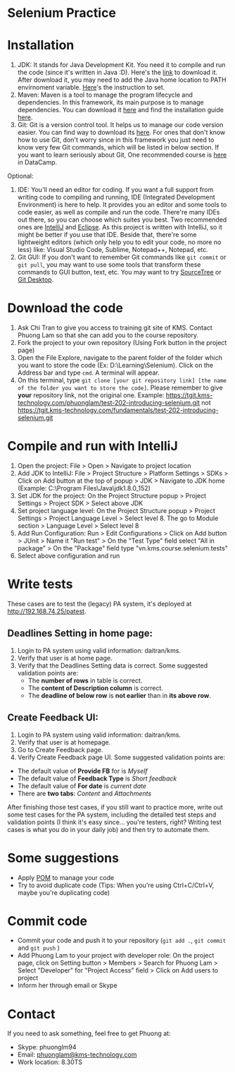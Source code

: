 Selenium Practice
===========
# Installation
1. JDK: It stands for Java Development Kit. You need it to compile and run the code (since it's written in Java :D). Here's the [link](http://www.oracle.com/technetwork/java/javase/downloads/jdk8-downloads-2133151.html) to download it. After download it, you may need to add the Java home location to PATH envirnoment variable. [Here](https://www.java.com/en/download/help/path.xml)'s the instruction to set.
2. Maven: Maven is a tool to manage the program lifecycle and dependencies. In this framework, its main purpose is to manage dependencies. You can download it [here](https://maven.apache.org/download.cgi) and find the installation guide [here](https://maven.apache.org/install.html).
3. Git: Git is a version control tool. It helps us to manage our code version easier. You can find way to download its [here](https://git-scm.com/). For ones that don't know how to use Git, don't worry since in this framework you just need to know very few Git commands, which will be listed in below section. If you want to learn seriously about Git, One recommended course is [here](https://www.datacamp.com/courses/introduction-to-git-for-data-science) in DataCamp.

Optional:

1. IDE: You'll need an editor for coding. If you want a full support from writing code to compiling and running, IDE (Integrated Development Environment) is here to help. It provides you an editor and some tools to code easier, as well as compile and run the code. There're many IDEs out there, so you can choose which suites you best. Two recommended ones are [IntelliJ](https://www.jetbrains.com/idea/download/#section=windows) and [Eclipse](https://www.eclipse.org/downloads/packages/eclipse-ide-java-developers/oxygen2). As this project is written with IntelliJ, so it might be better if you use that IDE. Beside that, there're some lightweight editors (which only help you to edit your code, no more no less) like: Visual Studio Code, Sublime, Notepad++, Notepad, etc.
2. Git GUI: If you don't want to remember Git commands like `git commit` or `git pull`, you may want to use some tools that transform these commands to GUI button, text, etc. You may want to try [SourceTree](https://www.sourcetreeapp.com/) or [Git Desktop](https://desktop.github.com/).


# Download the code
1. Ask Chi Tran to give you access to training git site of KMS. Contact Phuong Lam so that she can add you to the course repository.
2. Fork the project to your own repository (Using Fork button in the project page)
 3. Open the File Explore, navigate to the parent folder of the folder which you want to store the code (Ex: D:\Learning\Selenium). Click on the Address bar and type `cmd`. A terminal will appear.
   4. On this terminal, type `git clone [your git repository link] [the name of the folder you want to store the code]`. Please remember to give **your** repository link, not the original one. Example: https://tgit.kms-technology.com/phuonglam/test-202-introducing-selenium.git not https://tgit.kms-technology.com/fundamentals/test-202-introducing-selenium.git
  

# Compile and run with IntelliJ
1. Open the project: File > Open > Navigate to project location
2. Add JDK to IntelliJ: File > Project Structure > Platform Settings > SDKs > Click on Add button at the top of popup > JDK > Navigate to JDK home (Example: C:\Program Files\Java\jdk1.8.0_152)
3. Set JDK for the project: On the Project Structure popup > Project Settings > Project SDK > Select above JDK
4. Set project language level: On the Project Structure popup > Project Settings > Project Language Level > Select level 8. The go to Module section > Language Level > Select level 8
5. Add Run Configuration: Run > Edit Configurations > Click on Add button > JUnit > Name it "Run test" > On the "Test Type" field select "All in package" > On the "Package" field type "vn.kms.course.selenium.tests"
6. Select above configuration and run
  


# Write tests
These cases are to test the (legacy) PA system, it's deployed at http://192.168.74.25/patest.


## Deadlines Setting in home page:
1. Login to PA system using valid information: daitran/kms.
2. Verify that user is at home page.
3. Verify that the Deadlines Setting data is correct. Some suggested validation points are:
   * The **number of rows** in table is correct.
   * The **content of Description column** is correct.
   * The **deadline of below row** is **not earlier** than in **its above row**.


## Create Feedback UI:
1. Login to PA system using valid information: daitran/kms.
2. Verify that user is at homepage.
3. Go to Create Feedback page.
4. Verify Create Feedback page UI. Some suggested validation points are:
  * The default value of **Provide FB** for is _Myself_
  * The default value of **Feedback Type** is _Short feedback_
  * The default value of **For date** is _current date_
  * There are **two tabs**: _Content_ and _Attachments_ 
  

After finishing those test cases, if you still want to practice more, write out some test cases for the PA system, including the detailed test steps and validation points (I think it's easy since... you're testers, right? Writing test cases is what you do in your daily job) and then try to automate them.
   

# Some suggestions

* Apply [POM](https://www.guru99.com/page-object-model-pom-page-factory-in-selenium-ultimate-guide.html) to manage your code
* Try to avoid duplicate code (Tips: When you're using Ctrl+C/Ctrl+V, maybe you're duplicating code)

# Commit code
* Commit your code and push it to your repository (`git add .`, `git commit` and `git push` )
* Add Phuong Lam to your project with developer role: On the project page, click on Setting button > Members > Search for Phuong Lam > Select "Developer" for "Project Access" field > Click on Add users to project
* Inform her through email or Skype

# Contact
If you need to ask something, feel free to get Phuong at:
* Skype: phuonglm94
* Email: phuonglam@kms-technology.com
* Work location: 8.30TS



